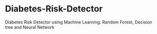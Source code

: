 # Diabetes-Risk-Detector
Diabetes Risk Detector using Machine Learning. Random Forest, Decision tree and Neural Network

